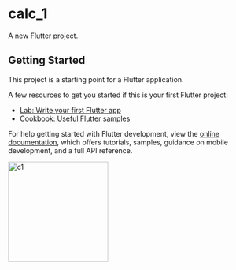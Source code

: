 # calc_1

A new Flutter project.

## Getting Started

This project is a starting point for a Flutter application.

A few resources to get you started if this is your first Flutter project:

- [Lab: Write your first Flutter app](https://docs.flutter.dev/get-started/codelab)
- [Cookbook: Useful Flutter samples](https://docs.flutter.dev/cookbook)

For help getting started with Flutter development, view the
[online documentation](https://docs.flutter.dev/), which offers tutorials,
samples, guidance on mobile development, and a full API reference.

<img width="203" alt="c1" src="https://user-images.githubusercontent.com/114164076/219844649-8b4611f0-1731-443e-ae6c-14c1db79b3f0.png">
